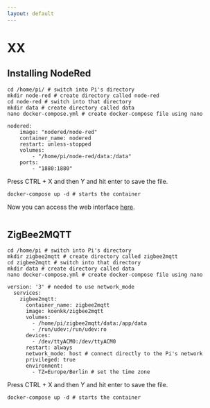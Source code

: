 ```yaml
---
layout: default
---
```


# XX

## Installing NodeRed


```shell
cd /home/pi/ # switch into Pi's directory
mkdir node-red # create directory called node-red
cd node-red # switch into that directory
mkdir data # create directory called data
nano docker-compose.yml # create docker-compose file using nano
```

```shell
nodered:
    image: "nodered/node-red"
    container_name: nodered
    restart: unless-stopped
    volumes:
        - "/home/pi/node-red/data:/data"
    ports:
        - "1880:1880"
```

Press CTRL + X and then Y and hit enter to save the file.

```shell
docker-compose up -d # starts the container
```

Now you can access the web interface [here](http://raspberrypi:1880).


```shell

```

## ZigBee2MQTT

```shell
cd /home/pi # switch into Pi's directory
mkdir zigbee2mqtt # create directory called zigbee2mqtt
cd zigbee2mqtt # switch into that directory
mkdir data # create directory called data
nano docker-compose.yml # create docker-compose file using nano
```

```shell
version: '3' # needed to use network_mode
  services:
    zigbee2mqtt:
      container_name: zigbee2mqtt
      image: koenkk/zigbee2mqtt
      volumes:
        - /home/pi/zigbee2mqtt/data:/app/data
        - /run/udev:/run/udev:ro
      devices:
        - /dev/ttyACM0:/dev/ttyACM0
      restart: always
      network_mode: host # connect directly to the Pi's network
      privileged: true
      environment:
        - TZ=Europe/Berlin # set the time zone
```

Press CTRL + X and then Y and hit enter to save the file.

```shell
docker-compose up -d # starts the container
```


